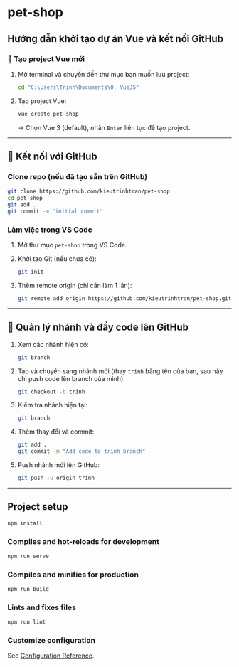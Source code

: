# pet-shop

## Hướng dẫn khởi tạo dự án Vue và kết nối GitHub

### 🚀 Tạo project Vue mới

1. Mở terminal và chuyển đến thư mục bạn muốn lưu project:

   ```bash
   cd "C:\Users\Trinh\Documents\0. VueJS"
   ```
2. Tạo project Vue:

   ```bash
   vue create pet-shop
   ```

   → Chọn Vue 3 (default), nhấn `Enter` liên tục để tạo project.

---

## 🔗 Kết nối với GitHub

### Clone repo (nếu đã tạo sẵn trên GitHub)

```bash
git clone https://github.com/kieutrinhtran/pet-shop
cd pet-shop
git add .
git commit -m "initial commit"
```

### Làm việc trong VS Code

1. Mở thư mục `pet-shop` trong VS Code.
2. Khởi tạo Git (nếu chưa có):

   ```bash
   git init
   ```
3. Thêm remote origin (chỉ cần làm 1 lần):

   ```bash
   git remote add origin https://github.com/kieutrinhtran/pet-shop.git
   ```

---

## 🌿 Quản lý nhánh và đẩy code lên GitHub

1. Xem các nhánh hiện có:

   ```bash
   git branch
   ```
2. Tạo và chuyển sang nhánh mới (thay `trinh` bằng tên của bạn, sau này chỉ push code lên branch của mình):

   ```bash
   git checkout -b trinh
   ```
3. Kiểm tra nhánh hiện tại:

   ```bash
   git branch
   ```
4. Thêm thay đổi và commit:

   ```bash
   git add .
   git commit -m "Add code to trinh branch"
   ```
5. Push nhánh mới lên GitHub:

   ```bash
   git push -u origin trinh
   ```

---

## Project setup

```bash
npm install
```

### Compiles and hot-reloads for development

```bash
npm run serve
```

### Compiles and minifies for production

```bash
npm run build
```

### Lints and fixes files

```bash
npm run lint
```

### Customize configuration

See [Configuration Reference](https://cli.vuejs.org/config/).
